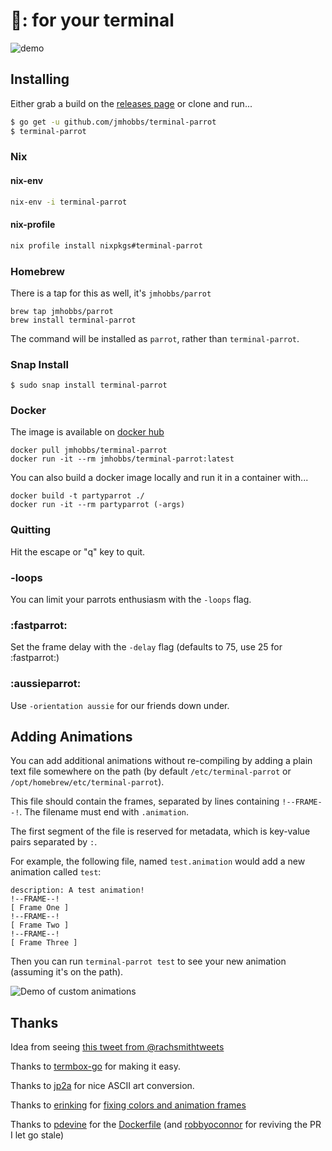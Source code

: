 # 🦅: for your terminal

![demo](http://dropit.velvetcache.org.s3.amazonaws.com/jmhobbs/NzczFOYq4g/termbox-parrot-color.gif)

## Installing

Either grab a build on the [releases page](https://github.com/jmhobbs/terminal-parrot/releases) or clone and run...

```bash
$ go get -u github.com/jmhobbs/terminal-parrot
$ terminal-parrot
```

### Nix

#### nix-env

```bash
nix-env -i terminal-parrot
```

#### nix-profile

```bash
nix profile install nixpkgs#terminal-parrot
```
    
### Homebrew

There is a tap for this as well, it's `jmhobbs/parrot`

    brew tap jmhobbs/parrot
    brew install terminal-parrot

The command will be installed as `parrot`, rather than `terminal-parrot`.

### Snap Install

```$ sudo snap install terminal-parrot```

### Docker

The image is available on [docker hub](https://hub.docker.com/r/jmhobbs/terminal-parrot/)

    docker pull jmhobbs/terminal-parrot
    docker run -it --rm jmhobbs/terminal-parrot:latest

You can also build a docker image locally and run it in a container with...

    docker build -t partyparrot ./
    docker run -it --rm partyparrot (-args)

### Quitting

Hit the escape or "q" key to quit.

### -loops

You can limit your parrots enthusiasm with the `-loops` flag.

### :fastparrot:

Set the frame delay with the `-delay` flag (defaults to 75, use 25 for :fastparrot:)

### :aussieparrot:

Use `-orientation aussie` for our friends down under.

## Adding Animations

You can add additional animations without re-compiling by adding a plain text file somewhere on the path (by default `/etc/terminal-parrot` or `/opt/homebrew/etc/terminal-parrot`).

This file should contain the frames, separated by lines containing `!--FRAME--!`.  The filename must end with `.animation`.

The first segment of the file is reserved for metadata, which is key-value pairs separated by `:`.

For example, the following file, named `test.animation` would add a new animation called `test`:

```
description: A test animation!
!--FRAME--!
[ Frame One ]
!--FRAME--!
[ Frame Two ]
!--FRAME--!
[ Frame Three ]
```

Then you can run `terminal-parrot test` to see your new animation (assuming it's on the path).

![Demo of custom animations](parrot-file-demo.gif)

## Thanks

Idea from seeing [this tweet from @rachsmithtweets](https://twitter.com/rachsmithtweets/status/742785722290212868)

Thanks to [termbox-go](https://github.com/nsf/termbox-go) for making it easy.

Thanks to [jp2a](https://csl.name/jp2a/) for nice ASCII art conversion.

Thanks to [erinking](https://github.com/erinking) for [fixing colors and animation frames](https://github.com/jmhobbs/terminal-parrot/pull/15)

Thanks to [pdevine](https://github.com/pdevine) for the [Dockerfile](https://github.com/jmhobbs/terminal-parrot/pull/12) (and [robbyoconnor](https://github.com/robbyoconnor) for reviving the PR I let go stale)
